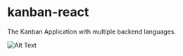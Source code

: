 # kanban-react
The Kanban Application with multiple backend languages.


![Alt Text](https://github.com/allangomessl/kanban-react/blob/master/docs/desktop.gif?raw=true)
